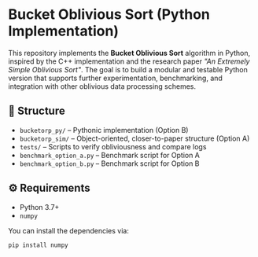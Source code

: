 # Bucket Oblivious Sort (Python Implementation)

This repository implements the **Bucket Oblivious Sort** algorithm in Python, inspired by the C++ implementation and the research paper *"An Extremely Simple Oblivious Sort"*. The goal is to build a modular and testable Python version that supports further experimentation, benchmarking, and integration with other oblivious data processing schemes.

## 📁 Structure

- `bucketorp_py/` – Pythonic implementation (Option B)
- `bucketorp_sim/` – Object-oriented, closer-to-paper structure (Option A)
- `tests/` – Scripts to verify obliviousness and compare logs
- `benchmark_option_a.py` – Benchmark script for Option A
- `benchmark_option_b.py` – Benchmark script for Option B

## ⚙️ Requirements

- Python 3.7+
- `numpy`

You can install the dependencies via:

```bash
pip install numpy
